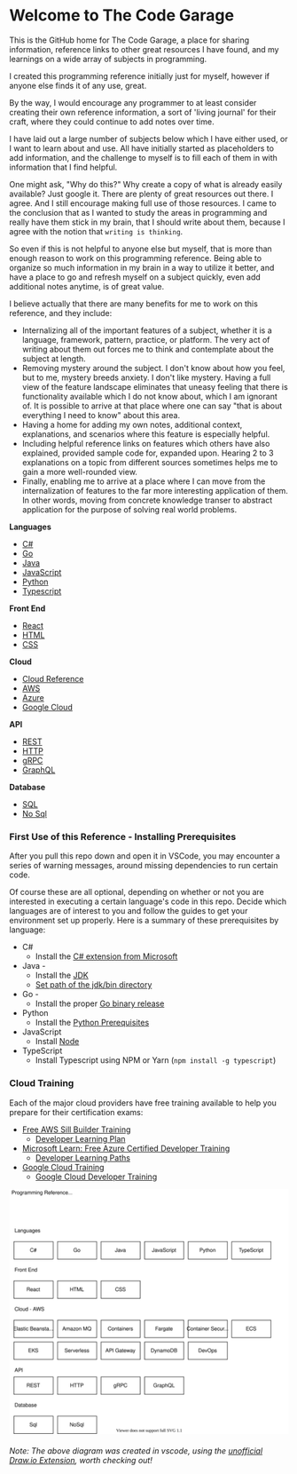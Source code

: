 # Welcome to The Code Garage

This is the GitHub home for The Code Garage, a place for sharing information, reference links to other great resources I have found, and my learnings on a wide array of subjects in programming.

I created this programming reference initially just for myself, however if anyone else finds it of any use, great.

By the way, I would encourage any programmer to at least consider creating their own reference information, a sort of 'living journal' for their craft, where they could continue to add notes over time.

I have laid out a large number of subjects below which I have either used, or I want to learn about and use. All have initially started as placeholders to add information, and the challenge to myself is to fill each of them in with information that I find helpful.

One might ask, "Why do this?" Why create a copy of what is already easily available? Just google it. There are plenty of great resources out there. I agree. And I still encourage making full use of those resources. I came to the conclusion that as I wanted to study the areas in programming and really have them stick in my brain, that I should write about them, because I agree with the notion that `writing is thinking`.

So even if this is not helpful to anyone else but myself, that is more than enough reason to work on this programming reference. Being able to organize so much information in my brain in a way to utilize it better, and have a place to go and refresh myself on a subject quickly, even add additional notes anytime, is of great value.

I believe actually that there are many benefits for me to work on this reference, and they include:

- Internalizing all of the important features of a subject, whether it is a language, framework, pattern, practice, or platform. The very act of writing about them out forces me to think and contemplate about the subject at length.
- Removing mystery around the subject. I don't know about how you feel, but to me, mystery breeds anxiety. I don't like mystery. Having a full view of the feature landscape eliminates that uneasy feeling that there is functionality available which I do not know about, which I am ignorant of. It is possible to arrive at that place where one can say "that is about everything I need to know" about this area.
- Having a home for adding my own notes, additional context, explanations, and scenarios where this feature is especially helpful.
- Including helpful reference links on features which others have also explained, provided sample code for, expanded upon. Hearing 2 to 3 explanations on a topic from different sources sometimes helps me to gain a more well-rounded view.
- Finally, enabling me to arrive at a place where I can move from the internalization of features to the far more interesting application of them. In other words, moving from concrete knowledge transer to abstract application for the purpose of solving real world problems.

**Languages**

- [C#](./csharp/)
- [Go](./go/)
- [Java](./java/)
- [JavaScript](./javascript/)
- [Python](./python/)
- [Typescript](./typescript/)

**Front End**

- [React](./react/)
- [HTML](./html/)
- [CSS](./CSS/)

**Cloud**

- [Cloud Reference](CloudDev/)
- [AWS](CloudDev/AWS/)
- [Azure](CloudDev/Azure/)
- [Google Cloud](CloudDev/GoogleCloud/)

**API**

- [REST](/rest-api/)
- [HTTP](/http-api/)
- [gRPC](/grpc-api/)
- [GraphQL](/graphql-api/)

**Database**

- [SQL](structured-query-language/)
- [No Sql](nosql/)

### First Use of this Reference - Installing Prerequisites

After you pull this repo down and open it in VSCode, you may encounter a series of warning messages, around missing dependencies to run certain code.

Of course these are all optional, depending on whether or not you are interested in executing a certain language's code in this repo. Decide which languages are of interest to you and follow the guides to get your environment set up properly. Here is a summary of these prerequisites by language:

- C#
  - Install the [C# extension from Microsoft](https://marketplace.visualstudio.com/items?itemName=ms-dotnettools.csharp)
- Java -
  - Install the [JDK](https://www.oracle.com/java/technologies/downloads/)
  - [Set path of the jdk/bin directory](http://www.javatpoint.com/how-to-set-path-in-java)
- Go -
  - Install the proper [Go binary release](https://go.dev/dl/)
- Python
  - Install the [Python Prerequisites](https://code.visualstudio.com/docs/python/python-tutorial#_prerequisites)
- JavaScript
  - Install [Node](https://nodejs.org/en/)
- TypeScript
  - Install Typescript using NPM or Yarn (`npm install -g typescript`)

### Cloud Training

Each of the major cloud providers have free training available to help you prepare for their certification exams:

- [Free AWS Sill Builder Training](https://explore.skillbuilder.aws/learn)
  - [Developer Learning Plan](https://explore.skillbuilder.aws/learn/public/learning_plan/view/84/developer-learning-plan)
- [Microsoft Learn: Free Azure Certified Developer Training](https://docs.microsoft.com/en-us/learn/azure/)
  - [Developer Learning Paths](https://docs.microsoft.com/en-us/learn/roles/developer)
- [Google Cloud Training](https://community.c2cglobal.com/product-updates)
  - [Google Cloud Developer Training](https://docs.microsoft.com/en-us/learn/roles/developer)

![HoodCodes Reference Topics](assets/Topicsv2.svg)

###### _Note: The above diagram was created in vscode, using the [unofficial Draw.io Extension](https://marketplace.visualstudio.com/items?itemName=hediet.vscode-drawio), worth checking out!_
